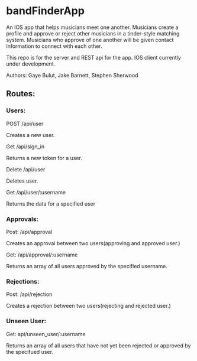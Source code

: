 # bandFinderApp
An IOS app that helps musicians meet one another.  Musicians create a profile and
approve or reject other musicians in a tinder-style matching system.  Musicians who approve
of one another will be given contact information to connect with each other.

This repo is for the server and REST api for the app.  IOS client currently under development.

Authors:
Gaye Bulut,
Jake Barnett,
Stephen Sherwood

## Routes:

### Users:
POST
/api/user


Creates a new user.

Get
/api/sign_in


Returns a new token for a user.

Delete
/api/user


Deletes user.

Get
/api/user/:username


Returns the data for a specified user


### Approvals:
Post:
/api/approval


Creates an approval between two users(approving and approved user.)

Get:
/api/approval/:username


Returns an array of all users approved by the specified username.


### Rejections:
Post:
/api/rejection


Creates a rejection between two users(rejecting and rejected user.)

### Unseen User:

Get:
api/unseen_user/:username


Returns an array of all users that have not yet been rejected or approved by the specifued user.

